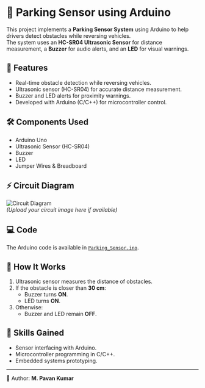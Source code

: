# 🚗 Parking Sensor using Arduino

This project implements a **Parking Sensor System** using Arduino to help drivers detect obstacles while reversing vehicles.  
The system uses an **HC-SR04 Ultrasonic Sensor** for distance measurement, a **Buzzer** for audio alerts, and an **LED** for visual warnings.  

## 📌 Features
- Real-time obstacle detection while reversing vehicles.
- Ultrasonic sensor (HC-SR04) for accurate distance measurement.
- Buzzer and LED alerts for proximity warnings.
- Developed with Arduino (C/C++) for microcontroller control.

## 🛠️ Components Used
- Arduino Uno
- Ultrasonic Sensor (HC-SR04)
- Buzzer
- LED
- Jumper Wires & Breadboard

## ⚡ Circuit Diagram
![Circuit Diagram](docs/Circuit_diagram.png)  
*(Upload your circuit image here if available)*

## 💻 Code
The Arduino code is available in [`Parking_Sensor.ino`](docs/Parking_Sensor.ino).

## 🚀 How It Works
1. Ultrasonic sensor measures the distance of obstacles.
2. If the obstacle is closer than **30 cm**:
   - Buzzer turns **ON**.
   - LED turns **ON**.
3. Otherwise:
   - Buzzer and LED remain **OFF**.

## 🎯 Skills Gained
- Sensor interfacing with Arduino.
- Microcontroller programming in C/C++.
- Embedded systems prototyping.

---

🔗 Author: **M. Pavan Kumar**

